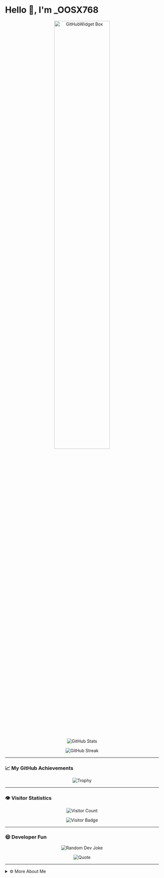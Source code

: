 # Hello 👋, I'm _OOSX768

<p align="center">
  <a href="https://github.com/Jurredr/github-widgetbox">
    <img width="60%" height="60%" src="https://github-widgetbox.vercel.app/api/skills/?names=go,c,java,javascript&includeNames=true" alt="GitHubWidget Box">
  </a>
</p>

<p align="center">
  <img src="https://github-readme-stats.vercel.app/api?username=OpenLinux21&bg_color=30,e96443,904e95&title_color=fff&text_color=fff" alt="GitHub Stats">
</p>

<p align="center">
  <img src="https://streak-stats.demolab.com/?user=OpenLinux21&theme=dracula&hide_border=true" alt="GitHub Streak">
</p>

---

### 📈 My GitHub Achievements

<p align="center">
  <img src="https://github-profile-trophy.vercel.app/?username=OpenLinux21&theme=onedark&row=1&column=6" alt="Trophy" />
</p>

---

### 👁️ Visitor Statistics

<p align="center">
  <img src="https://profile-counter.glitch.me/OpenLinux21/count.svg" alt="Visitor Count" />
</p>

<p align="center">
  <img src="https://visitor-badge.laobi.icu/badge?page_id=OpenLinux21.OpenLinux21" alt="Visitor Badge" />
</p>

---

### 😄 Developer Fun

<p align="center">
  <img src="https://readme-jokes.vercel.app/api" alt="Random Dev Joke" />
</p>

<p align="center">
  <img src="https://quotes-github-readme.vercel.app/api?type=horizontal&theme=dark" alt="Quote" />
</p>

---

<details>
  <summary>⚙️ More About Me</summary>

- 💼 Role: Backend Development, System Administration, Automation Scripting  
- 🎓 Education: B.S. in Computer Science  
- 🏆 Hobbies: Open Source Contribution, Coding Challenges, decompile code
- 💵 Bitcoin: bc1q9f0v7pwxvjks7kmg6jphgwldyjemmjvq36xv69

</details>
